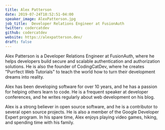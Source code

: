 ```yaml
---
title: Alex Patterson
date: 2019-07-24T18:52:51-04:00
speaker_image: AlexPatterson.jpg
job_title:  Developer Relations Engineer at FusionAuth
twitter: codercatdev
github: codercatdev
website: https://alexpatterson.dev/
draft: false
---
```


Alex Patterson is a Developer Relations Engineer at FusionAuth, where he helps developers build secure and scalable authentication and authorization solutions. He is also the founder of CodingCatDev, where he creates "Purrfect Web Tutorials" to teach the world how to turn their development dreams into reality.

Alex has been developing software for over 10 years, and he has a passion for helping others learn to code. He is a frequent speaker at developer conferences, and he writes regularly about web development on his blog.

Alex is a strong believer in open source software, and he is a contributor to several open source projects. He is also a member of the Google Developer Expert program.
In his spare time, Alex enjoys playing video games, hiking, and spending time with his family.
